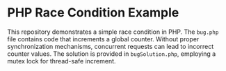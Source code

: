# PHP Race Condition Example

This repository demonstrates a simple race condition in PHP.  The `bug.php` file contains code that increments a global counter.  Without proper synchronization mechanisms, concurrent requests can lead to incorrect counter values.  The solution is provided in `bugSolution.php`, employing a mutex lock for thread-safe increment.